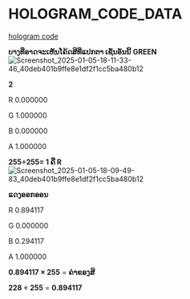 # HOLOGRAM_CODE_DATA

[hologram code](https://www.mediafire.com/file/n3hfgdcbn78thqq/CODE+HOLOGRAM+DATA.zip/file)

**ບາງທີ່ອາດຈະເຫັນໂຄ້ດສີທີ່ແປກຕາ ເຊັ່ນອັນນີ້**
**GREEN**
![Screenshot_2025-01-05-18-11-33-46_40deb401b9ffe8e1df2f1cc5ba480b12](https://github.com/user-attachments/assets/719ccc72-77f1-4ae1-94e4-d0d874dd3977)


**2**

R 0.000000

G 1.000000

B 0.000000

A 1.000000

**255÷255= 1 ຄື R**
![Screenshot_2025-01-05-18-09-49-83_40deb401b9ffe8e1df2f1cc5ba480b12](https://github.com/user-attachments/assets/e80e0e32-5e33-4356-b290-6cd9f00ee96e)

**ແດງອອກອອນ**

R 0.894117

G 0.000000

B 0.294117

A 1.000000

**0.894117 × 255** = **ຄ່າຂອງສີ**

**228 ÷ 255** = **0.894117**

